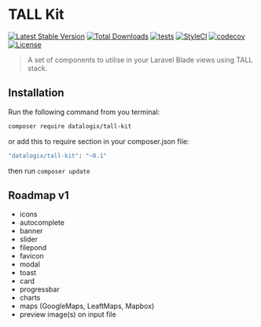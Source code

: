 # TALL Kit

[![Latest Stable Version](https://poser.pugx.org/datalogix/tall-kit/version)](https://packagist.org/packages/datalogix/tall-kit)
[![Total Downloads](https://poser.pugx.org/datalogix/tall-kit/downloads)](https://packagist.org/packages/datalogix/tall-kit)
[![tests](https://github.com/datalogix/tall-kit/workflows/tests/badge.svg)](https://github.com/datalogix/tall-kit/actions)
[![StyleCI](https://github.styleci.io/repos/307841920/shield?style=flat)](https://github.styleci.io/repos/307841920)
[![codecov](https://codecov.io/gh/datalogix/tall-kit/branch/master/graph/badge.svg)](https://codecov.io/gh/datalogix/tall-kit)
[![License](https://poser.pugx.org/datalogix/tall-kit/license)](https://packagist.org/packages/datalogix/tall-kit)

> A set of components to utilise in your Laravel Blade views using TALL stack.

## Installation

Run the following command from you terminal:

```bash
composer require datalogix/tall-kit
```

or add this to require section in your composer.json file:

```bash
"datalogix/tall-kit": "~0.1"
```

then run ```composer update```

## Roadmap v1

- icons
- autocomplete
- banner
- slider
- filepond
- favicon
- modal
- toast
- card
- progressbar
- charts
- maps (GoogleMaps, LeaftMaps, Mapbox)
- preview image(s) on input file
